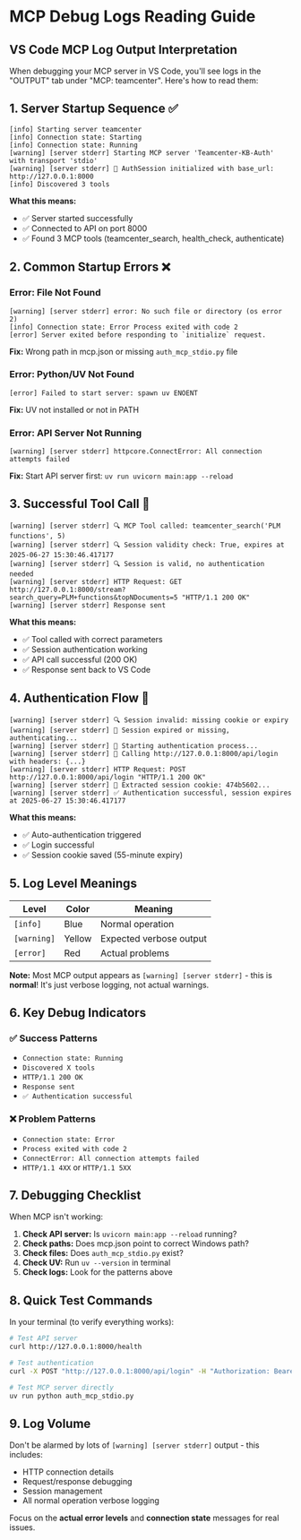 # MCP Debug Logs Reading Guide

## VS Code MCP Log Output Interpretation

When debugging your MCP server in VS Code, you'll see logs in the "OUTPUT" tab under "MCP: teamcenter". Here's how to read them:

## 1. Server Startup Sequence ✅

```
[info] Starting server teamcenter
[info] Connection state: Starting
[info] Connection state: Running
[warning] [server stderr] Starting MCP server 'Teamcenter-KB-Auth' with transport 'stdio'
[warning] [server stderr] 🔧 AuthSession initialized with base_url: http://127.0.0.1:8000
[info] Discovered 3 tools
```

**What this means:**
- ✅ Server started successfully
- ✅ Connected to API on port 8000
- ✅ Found 3 MCP tools (teamcenter_search, health_check, authenticate)

## 2. Common Startup Errors ❌

### Error: File Not Found
```
[warning] [server stderr] error: No such file or directory (os error 2)
[info] Connection state: Error Process exited with code 2
[error] Server exited before responding to `initialize` request.
```
**Fix:** Wrong path in mcp.json or missing `auth_mcp_stdio.py` file

### Error: Python/UV Not Found
```
[error] Failed to start server: spawn uv ENOENT
```
**Fix:** UV not installed or not in PATH

### Error: API Server Not Running
```
[warning] [server stderr] httpcore.ConnectError: All connection attempts failed
```
**Fix:** Start API server first: `uv run uvicorn main:app --reload`

## 3. Successful Tool Call 🎯

```
[warning] [server stderr] 🔍 MCP Tool called: teamcenter_search('PLM functions', 5)
[warning] [server stderr] 🔍 Session validity check: True, expires at 2025-06-27 15:30:46.417177
[warning] [server stderr] 🔍 Session is valid, no authentication needed
[warning] [server stderr] HTTP Request: GET http://127.0.0.1:8000/stream?search_query=PLM+functions&topNDocuments=5 "HTTP/1.1 200 OK"
[warning] [server stderr] Response sent
```

**What this means:**
- ✅ Tool called with correct parameters
- ✅ Session authentication working
- ✅ API call successful (200 OK)
- ✅ Response sent back to VS Code

## 4. Authentication Flow 🔐

```
[warning] [server stderr] 🔍 Session invalid: missing cookie or expiry
[warning] [server stderr] 🔐 Session expired or missing, authenticating...
[warning] [server stderr] 🔐 Starting authentication process...
[warning] [server stderr] 🔐 Calling http://127.0.0.1:8000/api/login with headers: {...}
[warning] [server stderr] HTTP Request: POST http://127.0.0.1:8000/api/login "HTTP/1.1 200 OK"
[warning] [server stderr] 🔐 Extracted session cookie: 474b5602...
[warning] [server stderr] ✅ Authentication successful, session expires at 2025-06-27 15:30:46.417177
```

**What this means:**
- ✅ Auto-authentication triggered
- ✅ Login successful
- ✅ Session cookie saved (55-minute expiry)

## 5. Log Level Meanings

| Level | Color | Meaning |
|-------|-------|---------|
| `[info]` | Blue | Normal operation |
| `[warning]` | Yellow | Expected verbose output |
| `[error]` | Red | Actual problems |

**Note:** Most MCP output appears as `[warning] [server stderr]` - this is **normal**! It's just verbose logging, not actual warnings.

## 6. Key Debug Indicators

### ✅ Success Patterns
- `Connection state: Running`
- `Discovered X tools`
- `HTTP/1.1 200 OK`
- `Response sent`
- `✅ Authentication successful`

### ❌ Problem Patterns
- `Connection state: Error`
- `Process exited with code 2`
- `ConnectError: All connection attempts failed`
- `HTTP/1.1 4XX` or `HTTP/1.1 5XX`

## 7. Debugging Checklist

When MCP isn't working:

1. **Check API server:** Is `uvicorn main:app --reload` running?
2. **Check paths:** Does mcp.json point to correct Windows path?
3. **Check files:** Does `auth_mcp_stdio.py` exist?
4. **Check UV:** Run `uv --version` in terminal
5. **Check logs:** Look for the patterns above

## 8. Quick Test Commands

In your terminal (to verify everything works):
```bash
# Test API server
curl http://127.0.0.1:8000/health

# Test authentication
curl -X POST "http://127.0.0.1:8000/api/login" -H "Authorization: Bearer test"

# Test MCP server directly
uv run python auth_mcp_stdio.py
```

## 9. Log Volume

Don't be alarmed by lots of `[warning] [server stderr]` output - this includes:
- HTTP connection details
- Request/response debugging
- Session management
- All normal operation verbose logging

Focus on the **actual error levels** and **connection state** messages for real issues.